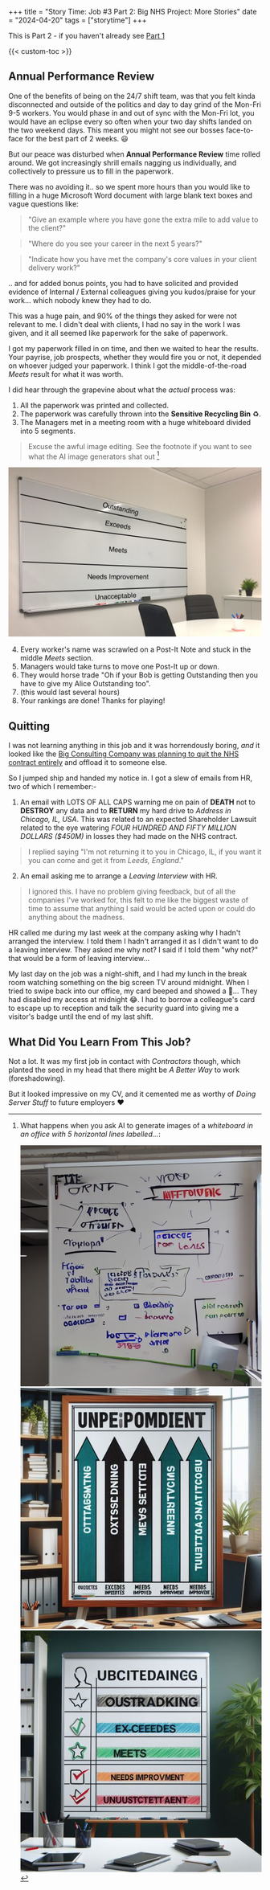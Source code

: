 +++
title = "Story Time: Job #3 Part 2: Big NHS Project: More Stories"
date = "2024-04-20"
tags = ["storytime"]
+++

This is Part 2 - if you haven't already see [Part 1](/blog/2024/04/story-time-job-03-p1-big-nhs-project/)

{{< custom-toc >}}

## Annual Performance Review

One of the benefits of being on the 24/7 shift team, was that you felt kinda disconnected and outside of the politics and day to day grind of the Mon-Fri 9-5 workers. You would phase in and out of sync with the Mon-Fri lot, you would have an eclipse every so often when your two day shifts landed on the two weekend days. This meant you might not see our bosses face-to-face for the best part of 2 weeks. :smiley:

But our peace was disturbed when **Annual Performance Review** time rolled around. We got increasingly shrill emails nagging us individually, and collectively to pressure us to fill in the paperwork.

There was no avoiding it.. so we spent more hours than you would like to filling in a huge Microsoft Word document with large blank text boxes and vague questions like:

> "Give an example where you have gone the extra mile to add value to the client?"

> "Where do you see your career in the next 5 years?"

> "Indicate how you have met the company's core values in your client delivery work?"

.. and for added bonus points, you had to have solicited and provided evidence of Internal / External colleagues giving you kudos/praise for your work... which nobody knew they had to do.

This was a huge pain, and 90% of the things they asked for were not relevant to me. I didn't deal with clients, I had no say in the work I was given, and it all seemed like paperwork for the sake of paperwork.

I got my paperwork filled in on time, and then we waited to hear the results. Your payrise, job prospects, whether they would fire you or not, it depended on whoever judged your paperwork. I think I got the middle-of-the-road *Meets* result for what it was worth.

I did hear through the grapevine about what the *actual* process was:

1. All the paperwork was printed and collected.
2. The paperwork was carefully thrown into the **Sensitive Recycling Bin** :recycle:.
3. The Managers met in a meeting room with a huge whiteboard divided into 5 segments.

> Excuse the awful image editing. See the footnote if you want to see what the AI image generators shat out [^bignote] 


![Excuse the terrible image editing](whiteboard-great-photoshop.jpg)

4. Every worker's name was scrawled on a Post-It Note and stuck in the middle *Meets* section.
5. Managers would take turns to move one Post-It up or down.
6. They would horse trade "Oh if your Bob is getting Outstanding then you have to give my Alice Outstanding too".
7. (this would last several hours)
8. Your rankings are done! Thanks for playing!

## Quitting

I was not learning anything in this job and it was horrendously boring, *and* it looked like the [Big Consulting Company was planning to quit the NHS contract entirely](https://www.theregister.com/2006/09/28/accenture_failure_success/) and offload it to someone else.

So I jumped ship and handed my notice in. I got a slew of emails from HR, two of which I remember:-
1. An email with LOTS OF ALL CAPS warning me on pain of **DEATH** not to **DESTROY** any data and to **RETURN** my hard drive to *Address in Chicago, IL, USA*. This was related to an expected Shareholder Lawsuit related to the eye watering *FOUR HUNDRED AND FIFTY MILLION DOLLARS ($450M)* in losses they had made on the NHS contract.

> I replied saying "I'm not returning it to you in Chicago, IL, if you want it you can come and get it from *Leeds, England*."

2. An email asking me to arrange a *Leaving Interview* with HR.

> I ignored this. I have no problem giving feedback, but of all the companies I've worked for, this felt to me like the biggest waste of time to assume that anything I said would be acted upon or could do anything about the madness. 

HR called me during my last week at the company asking why I hadn't arranged the interview. I told them I hadn't arranged it as I didn't want to do a leaving interview. They asked me why not? I said if I told them "why not?" that would be a form of leaving interview...

My last day on the job was a night-shift, and I had my lunch in the break room watching something on the big screen TV around midnight. When I tried to swipe back into our office, my card beeped and showed a :red_circle:... They had disabled my access at midnight :joy:. I had to borrow a colleague's card to escape up to reception and talk the security guard into giving me a visitor's badge until the end of my last shift.

## What Did You Learn From This Job?

Not a lot. It was my first job in contact with *Contractors* though, which planted the seed in my head that there might be *A Better Way* to work (foreshadowing).

But it looked impressive on my CV, and it cemented me as worthy of *Doing Server Stuff* to future employers :heart:

[^bignote]: What happens when you ask AI to generate images of a *whiteboard in an office with 5 horizontal lines labelled...*:

    ![ai.deepai.org](whiteboard-ai-deepai.org.jpg)
    ![designer.microsoft.com #1](whiteboard-ai-designer-microsoft1.jpg)
    ![designer.microsoft.com #2](whiteboard-ai-designer-microsoft2.jpg)
